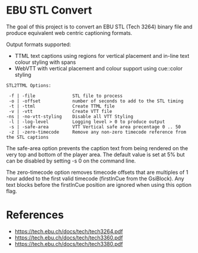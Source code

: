 # EBU STL Convert
The goal of this project is to convert an EBU STL (Tech 3264) binary file and produce equivalent web centric 
captioning formats.

Output formats supported:
- TTML text captions using regions for vertical placement and in-line text colour styling with spans
- WebVTT with vertical placement and colour support using cue::color styling

```
STL2TTML Options:

 -f | -file              STL file to process
 -o | -offset            number of seconds to add to the STL timing
 -t | -ttml              Create TTML file
 -v | -vtt               Create VTT file
-ns | -no-vtt-styling    Disable all VTT Styling
 -l | -log-level         Logging level > 0 to produce output
 -s | -safe-area         VTT Vertical safe area precentage 0 .. 50
 -z | -zero-timecode     Remove any non-zero timecode reference from the STL captions
```
The safe-area option prevents the caption text from being rendered on the very top and bottom of the player area. 
The default value is set at 5% but can be disabled by setting -s 0 on the command line.

The zero-timecode option removes timecode offsets that are multiples of 1 hour added to the first valid timecode 
(firstInCue from the GsiBlock). Any text blocks before the firstInCue position are ignored when using this option flag.
# References
- https://tech.ebu.ch/docs/tech/tech3264.pdf
- https://tech.ebu.ch/docs/tech/tech3360.pdf
- https://tech.ebu.ch/docs/tech/tech3380.pdf

